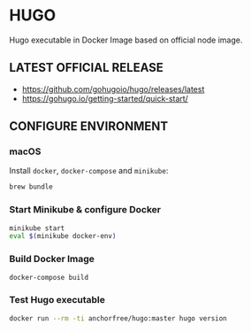# HUGO

Hugo executable in Docker Image based on official node image.

## LATEST OFFICIAL RELEASE

* https://github.com/gohugoio/hugo/releases/latest
* https://gohugo.io/getting-started/quick-start/

## CONFIGURE ENVIRONMENT

### macOS

Install `docker`, `docker-compose` and `minikube`:

```bash
brew bundle
```
### Start Minikube & configure Docker

```bash
minikube start
eval $(minikube docker-env)
```

### Build Docker Image

```bash
docker-compose build
```

### Test Hugo executable

```bash
docker run --rm -ti anchorfree/hugo:master hugo version
```

